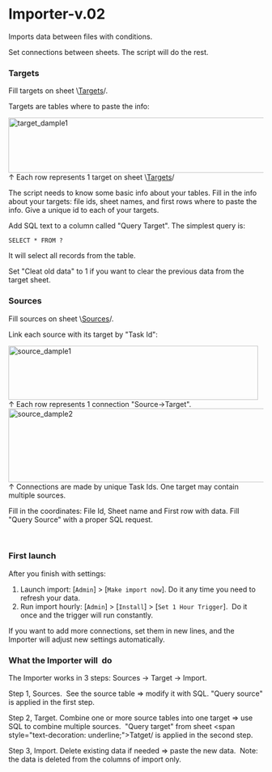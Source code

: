 # Importer-v.02
Imports data between files with conditions.

Set connections between sheets. The script will do the rest.
<h3><strong>Targets</strong></h3>
Fill targets on sheet \<span style="text-decoration: underline;">Targets</span>/.

Targets are tables where to paste the info:

<img class="alignnone size-full wp-image-1401" src="https://sheetswithmaxmakhrov.files.wordpress.com/2018/04/target_dample1.png" alt="target_dample1" width="632" height="109" /> 
↑ Each row represents 1 target on sheet \<span style="text-decoration: underline;">Targets</span>/


The script needs to know some basic info about your tables. Fill in the info about your targets: file ids, sheet names, and first rows where to paste the info. Give a unique id to each of your targets.

Add SQL text to a column called "Query Target". The simplest query is:

<code>SELECT * FROM ?</code>

It will select all records from the table.

Set "Cleat old data" to 1 if you want to clear the previous data from the target sheet.
<h3><strong>Sources</strong></h3>
Fill sources on sheet \<span style="text-decoration: underline;">Sources</span>/.

Link each source with its target by "Task Id":

<img class="alignnone size-full wp-image-1402" src="https://sheetswithmaxmakhrov.files.wordpress.com/2018/04/source_dample1.png" alt="source_dample1" width="493" height="107" /> 
↑ Each row represents 1 connection "Source→Target".

<img class="alignnone size-full wp-image-1403" src="https://sheetswithmaxmakhrov.files.wordpress.com/2018/04/source_dample2.png" alt="source_dample2" width="580" height="146" /> 
↑ Connections are made by unique Task Ids. One target may contain multiple sources.

Fill in the coordinates: File Id, Sheet name and First row with data. Fill "Query Source" with a proper SQL request.

 
<h3><strong>First launch</strong></h3>
After you finish with settings:
<ol>
	<li>Launch import: [<code>Admin</code>] > [<code>Make import now</code>]. Do it any time you need to refresh your data.</li>
	<li>Run import hourly: [<code>Admin</code>] > [<code>Install</code>] > [<code>Set 1 Hour Trigger</code>].  Do it once and the trigger will run constantly.</li>
</ol>
If you want to add more connections, set them in new lines, and the Importer will adjust new settings automatically.
<h3><strong>What the Importer will  do</strong></h3>
The Importer works in 3 steps: Sources → Target → Import.

Step 1, Sources.  See the source table => modify it with SQL. "Query source" is applied in the first step.

Step 2, Target. Combine one or more source tables into one target => use SQL to combine multiple sources.  "Query target" from sheet \<span style="text-decoration: underline;">Tatget</span>/ is applied in the second step.

Step 3, Import. Delete existing data if needed => paste the new data.  Note: the data is deleted from the columns of import only.
